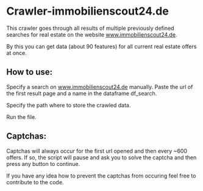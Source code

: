 # Crawler-immobilienscout24.de

This crawler goes through all results of multiple previously defined searches for real estate on the website www.immobilienscout24.de.

By this you can get data (about 90 features) for all current real estate offers at once.

## How to use:
Specify a search on www.immobilienscout24.de manually. Paste the url of the first result page and a name in the dataframe df_search.

Specify the path where to store the crawled data.

Run the file.

## Captchas:
Captchas will always occur for the first url opened and then every ~600 offers. If so, the script will pause and ask you to solve the captcha and then press any button to continue.

If you have any idea how to prevent the captchas from occuring feel free to contribute to the code.
